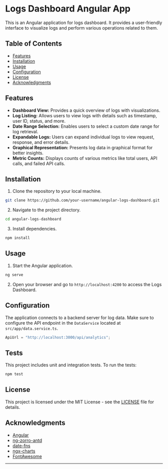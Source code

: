 # Logs Dashboard Angular App

This is an Angular application for logs dashboard. It provides a user-friendly interface to visualize logs and perform various operations related to them.

## Table of Contents

- [Features](#features)
- [Installation](#installation)
- [Usage](#usage)
- [Configuration](#configuration)
- [License](#license)
- [Acknowledgments](#acknowledgments)

## Features

- **Dashboard View:** Provides a quick overview of logs with visualizations.
- **Log Listing:** Allows users to view logs with details such as timestamp, user ID, status, and more.
- **Date Range Selection:** Enables users to select a custom date range for log retrieval.
- **Expandable Logs:** Users can expand individual logs to view request, response, and error details.
- **Graphical Representation:** Presents log data in graphical format for better insights.
- **Metric Counts:** Displays counts of various metrics like total users, API calls, and failed API calls.

## Installation

1. Clone the repository to your local machine.

```bash
git clone https://github.com/your-username/angular-logs-dashboard.git
```

2. Navigate to the project directory.

```bash
cd angular-logs-dashboard
```

3. Install dependencies.

```bash
npm install
```

## Usage

1. Start the Angular application.

```bash
ng serve
```

2. Open your browser and go to `http://localhost:4200` to access the Logs Dashboard.

## Configuration

The application connects to a backend server for log data. Make sure to configure the API endpoint in the `DataService` located at `src/app/data.service.ts`.

```typescript
ApiUrl = "http://localhost:3000/api/analytics";
```

## Tests
This project includes unit and integration tests. To run the tests:

```bash
npm test
```

## License

This project is licensed under the MIT License - see the [LICENSE](LICENSE) file for details.

## Acknowledgments

- [Angular](https://angular.io/)
- [ng-zorro-antd](https://ng.ant.design/)
- [date-fns](https://date-fns.org/)
- [ngx-charts](https://swimlane.gitbook.io/ngx-charts/)
- [FontAwesome](https://fontawesome.com/)

---
